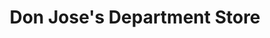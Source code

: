 ---
title: "Don Jose's Department Store"
url: /los-angeles/don-joses-department-store/
shop: Kleidung
---
